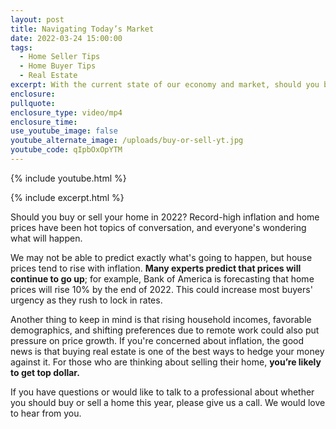 ```yaml
---
layout: post
title: Navigating Today’s Market
date: 2022-03-24 15:00:00
tags:
  - Home Seller Tips
  - Home Buyer Tips
  - Real Estate
excerpt: With the current state of our economy and market, should you buy or sell?
enclosure:
pullquote:
enclosure_type: video/mp4
enclosure_time:
use_youtube_image: false
youtube_alternate_image: /uploads/buy-or-sell-yt.jpg
youtube_code: qIpbOxOpYTM
---
```

{% include youtube.html %}

{% include excerpt.html %}

Should you buy or sell your home in 2022? Record-high inflation and home prices have been hot topics of conversation, and everyone's wondering what will happen.

We may not be able to predict exactly what's going to happen, but house prices tend to rise with inflation. **Many experts predict that prices will continue to go up**; for example, Bank of America is forecasting that home prices will rise 10% by the end of 2022. This could increase most buyers' urgency as they rush to lock in rates.

Another thing to keep in mind is that rising household incomes, favorable demographics, and shifting preferences due to remote work could also put pressure on price growth. If you're concerned about inflation, the good news is that buying real estate is one of the best ways to hedge your money against it. For those who are thinking about selling their home, **you’re likely to get top dollar.**

If you have questions or would like to talk to a professional about whether you should buy or sell a home this year, please give us a call. We would love to hear from you.
